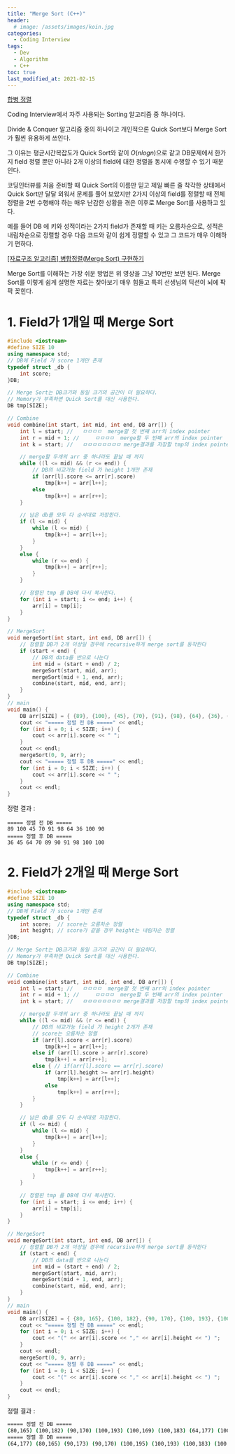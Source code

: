 ```yaml
---
title: "Merge Sort (C++)"
header:
  # image: /assets/images/koin.jpg
categories:
  - Coding Interview
tags:
  - Dev
  - Algorithm
  - C++
toc: true
last_modified_at: 2021-02-15
---
```

[합병 정렬](https://ko.wikipedia.org/wiki/%ED%95%A9%EB%B3%91_%EC%A0%95%EB%A0%AC)

 Coding Interview에서 자주 사용되는 Sorting 알고리즘 중 하나이다.

 Divide & Conquer 알고리즘 중의 하나이고 개인적으론 Quick Sort보다 Merge Sort 가 훨씬 유용하게 쓰인다.

 그 이유는 평균시간복잡도가 Quick Sort와 같이 $O(nlogn)$으로 같고 DB문제에서 한가지 field 정렬 뿐만 아니라 2개 이상의 field에 대한 정렬을 동시에 수행할 수 있기 때문인다.

 코딩인터뷰를 처음 준비할 때 Quick Sort의 이름만 믿고 제일 빠른 줄 착각한 상태에서 Quick Sort만 달달 외워서 문제를 풀어 보았지만 2가지 이상의 field를 정렬할 때 전체 정렬을 2번 수행해야 하는 매우 난감한 상황을 겪은 이후로 Merge Sort를 사용하고 있다.

 예를 들어 DB 에 키와 성적이라는 2가지 field가 존재할 때 키는 오름차순으로, 성적은 내림차순으로 정렬할 경우 다음 코드와 같이 쉽게 정렬할 수 있고 그 코드가 매우 이해하기 편하다.

[[자료구조 알고리즘] 병합정렬(Merge Sort) 구현하기](https://www.youtube.com/watch?v=QAyl79dCO_k)

 Merge Sort를 이해하는 가장 쉬운 방법은 위 영상을 그냥 10번만 보면 된다. Merge Sort를 이렇게 쉽게 설명한 자료는 찾아보기 매우 힘들고 특히 선생님의 딕션이 뇌에 팍팍 꽂힌다.

# 1. Field가 1개일 때 Merge Sort

```cpp
#include <iostream>
#define SIZE 10
using namespace std;
// DB에 Field 가 score 1개만 존재
typedef struct _db {
    int score;
}DB;

// Merge Sort는 DB크기와 동일 크기의 공간이 더 필요하다.
// Memory가 부족하면 Quick Sort를 대신 사용한다.
DB tmp[SIZE];

// Combine
void combine(int start, int mid, int end, DB arr[]) {
    int l = start; //   ㅁㅁㅁㅁ  merge할 첫 번째 arr의 index pointer
    int r = mid + 1; //     ㅁㅁㅁㅁ  merge할 두 번째 arr의 index pointer
    int k = start; //   ㅁㅁㅁㅁㅁㅁㅁㅁ merge결과를 저장할 tmp의 index pointer

    // merge할 두개의 arr 중 하나라도 끝날 때 까지
    while ((l <= mid) && (r <= end)) {
        // DB의 비교가능 field 가 height 1개만 존재
        if (arr[l].score <= arr[r].score)
            tmp[k++] = arr[l++];
        else
            tmp[k++] = arr[r++];
    }

    // 남은 db를 모두 다 순서대로 저장한다.
    if (l <= mid) {
        while (l <= mid) {
            tmp[k++] = arr[l++];
        }
    }
    else {
        while (r <= end) {
            tmp[k++] = arr[r++];
        }
    }

    // 정렬된 tmp 를 DB에 다시 복사한다.
    for (int i = start; i <= end; i++) {
        arr[i] = tmp[i];
    }
}

// MergeSort
void mergeSort(int start, int end, DB arr[]) {
    // 정렬할 DB가 2개 이상일 경우에 recursive하게 merge sort를 동작한다
    if (start < end) {
        // DB의 data를 반으로 나눈다 
        int mid = (start + end) / 2;
        mergeSort(start, mid, arr);
        mergeSort(mid + 1, end, arr);
        combine(start, mid, end, arr);
    }
}
// main
void main() {
    DB arr[SIZE] = { {89}, {100}, {45}, {70}, {91}, {98}, {64}, {36}, {100}, {90} };
    cout << "===== 정렬 전 DB =====" << endl;
    for (int i = 0; i < SIZE; i++) {
        cout << arr[i].score << " ";
    }
    cout << endl;
    mergeSort(0, 9, arr);
    cout << "===== 정렬 후 DB =====" << endl;
    for (int i = 0; i < SIZE; i++) {
        cout << arr[i].score << " ";
    }
    cout << endl;
}
```

정렬 결과 :

```
===== 정렬 전 DB =====
89 100 45 70 91 98 64 36 100 90
===== 정렬 후 DB =====
36 45 64 70 89 90 91 98 100 100
```


# 2. Field가 2개일 때 Merge Sort

```cpp
#include <iostream>
#define SIZE 10
using namespace std;
// DB에 Field 가 score 1개만 존재
typedef struct _db {
    int score;  // score는 오름차순 정렬
    int height; // score가 같을 경우 height는 내림차순 정렬
}DB;

// Merge Sort는 DB크기와 동일 크기의 공간이 더 필요하다.
// Memory가 부족하면 Quick Sort를 대신 사용한다.
DB tmp[SIZE];

// Combine
void combine(int start, int mid, int end, DB arr[]) {
    int l = start; //   ㅁㅁㅁㅁ  merge할 첫 번째 arr의 index pointer
    int r = mid + 1; //     ㅁㅁㅁㅁ  merge할 두 번째 arr의 index pointer
    int k = start; //   ㅁㅁㅁㅁㅁㅁㅁㅁ merge결과를 저장할 tmp의 index pointer

    // merge할 두개의 arr 중 하나라도 끝날 때 까지
    while ((l <= mid) && (r <= end)) {
        // DB의 비교가능 field 가 height 2개가 존재
        // score는 오름차순 정렬
        if (arr[l].score < arr[r].score)
            tmp[k++] = arr[l++];
        else if (arr[l].score > arr[r].score)
            tmp[k++] = arr[r++];
        else { // if(arr[l].score == arr[r].score)
            if (arr[l].height >= arr[r].height)
                tmp[k++] = arr[l++];
            else
                tmp[k++] = arr[r++];
        }
    }

    // 남은 db를 모두 다 순서대로 저장한다.
    if (l <= mid) {
        while (l <= mid) {
            tmp[k++] = arr[l++];
        }
    }
    else {
        while (r <= end) {
            tmp[k++] = arr[r++];
        }
    }

    // 정렬된 tmp 를 DB에 다시 복사한다.
    for (int i = start; i <= end; i++) {
        arr[i] = tmp[i];
    }
}

// MergeSort
void mergeSort(int start, int end, DB arr[]) {
    // 정렬할 DB가 2개 이상일 경우에 recursive하게 merge sort를 동작한다
    if (start < end) {
        // DB의 data를 반으로 나눈다 
        int mid = (start + end) / 2;
        mergeSort(start, mid, arr);
        mergeSort(mid + 1, end, arr);
        combine(start, mid, end, arr);
    }
}
// main
void main() {
    DB arr[SIZE] = { {80, 165}, {100, 182}, {90, 170}, {100, 193}, {100, 169}, {100, 183}, {64, 177}, {100, 179}, {100, 195}, {90, 173} };
    cout << "===== 정렬 전 DB =====" << endl;
    for (int i = 0; i < SIZE; i++) {
        cout << "(" << arr[i].score << "," << arr[i].height << ") ";
    }
    cout << endl;
    mergeSort(0, 9, arr);
    cout << "===== 정렬 후 DB =====" << endl;
    for (int i = 0; i < SIZE; i++) {
        cout << "(" << arr[i].score << "," << arr[i].height << ") ";
    }
    cout << endl;
}
```

정렬 결과 :

```bash
===== 정렬 전 DB =====
(80,165) (100,182) (90,170) (100,193) (100,169) (100,183) (64,177) (100,179) (100,195) (90,173)
===== 정렬 후 DB =====
(64,177) (80,165) (90,173) (90,170) (100,195) (100,193) (100,183) (100,182) (100,179) (100,169)
```

